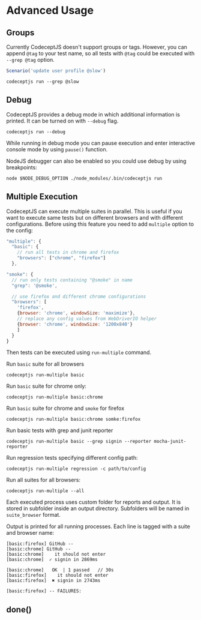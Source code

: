 # Advanced Usage

## Groups

Currently CodeceptJS doesn't support groups or tags. However, you can append `@tag` to your test name, so
all tests with `@tag` could be executed with `--grep @tag` option.

```js
Scenario('update user profile @slow')
```

```
codeceptjs run --grep @slow
```

## Debug

CodeceptJS provides a debug mode in which additional information is printed.
It can be turned on with `--debug` flag.

```
codeceptjs run --debug
```

While running in debug mode you can pause execution and enter interactive console mode by using `pause()` function.

NodeJS debugger can also be enabled so you could use debug by using breakpoints:

```
node $NODE_DEBUG_OPTION ./node_modules/.bin/codeceptjs run
```

## Multiple Execution

CodeceptJS can execute multiple suites in parallel. This is useful if you want to execute same tests but on different browsers and with different configurations. Before using this feature you need to add `multiple` option to the config:


```js
"multiple": {
  "basic": {
    // run all tests in chrome and firefox
    "browsers": ["chrome", "firefox"]
  },

"smoke": {
  // run only tests containing "@smoke" in name
  "grep": '@smoke',

  // use firefox and different chrome configurations
  "browsers": [
    'firefox',
    {browser: 'chrome', windowSize: 'maximize'},
    // replace any config values from WebDriverIO helper
    {browser: 'chrome', windowSize: '1200x840'}
    ]
  }
}
```
Then tests can be executed using `run-multiple` command.

Run `basic` suite for all browsers

```
codeceptjs run-multiple basic
```

Run `basic` suite for chrome only:

```
codeceptjs run-multiple basic:chrome
```

Run `basic` suite for chrome and `smoke` for firefox

```
codeceptjs run-multiple basic:chrome somke:firefox
```

Run basic tests with grep and junit reporter

```
codeceptjs run-multiple basic --grep signin --reporter mocha-junit-reporter
```

Run regression tests specifying different config path:

```
codeceptjs run-multiple regression -c path/to/config
```

Run all suites for all browsers:

```
codeceptjs run-multiple --all
```

Each executed process uses custom folder for reports and output. It is stored in subfolder inside an output directory. Subfolders will be named in `suite_browser` format.

Output is printed for all running processes. Each line is tagged with a suite and browser name:

```
[basic:firefox] GitHub --
[basic:chrome] GitHub --
[basic:chrome]    it should not enter
[basic:chrome]  ✓ signin in 2869ms

[basic:chrome]   OK  | 1 passed   // 30s
[basic:firefox]    it should not enter
[basic:firefox]  ✖ signin in 2743ms

[basic:firefox] -- FAILURES:

```

## done()